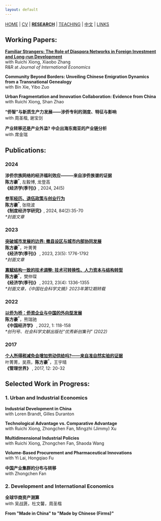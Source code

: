 ```yaml
---
layout: default
---
```


[HOME](./index.md) | [CV](./assets/CV_FanghaoChen_240916.pdf) | [**RESEARCH**](./research.md) | [TEACHING](./teaching.md) | [中文](./chinesepage.md) | [LINKS](./links.md)

## Working Papers:

**[Familiar Strangers: The Role of Diaspora Networks in Foreign Investment and Long-run Development](https://papers.ssrn.com/sol3/papers.cfm?abstract_id=4004159)** <br/>
with Ruichi Xiong, Xiaobo Zhang <br/>
R&R at <em> Journal of International Economics </em>

**Community Beyond Borders: Unveiling Chinese Emigration Dynamics from a Transnational Genealogy**<br/>
with Bin Xie, Yibo Zuo  <br/>

**Urban Fragmentation and Innovation Collaboration: Evidence from China** <br/>
with Ruichi Xiong, Shan Zhao

 **“侨智”与新质生产力发展——涉侨专利的测度、特征与影响** <br/>
with 周圣楷, 谢宝剑 <br/>

**产业转移还是产业外溢? 中企出海东南亚的产业链分析** <br/>
with 席金瑞 <br/>

## Publications:

### 2024 ###

**涉侨宗族网络的经济福利效应———来自涉侨族谱的证据** <br/>
**陈方豪**<sup>*</sup>, 左毅博, 龙登高 <br/>
**《经济学(季刊)》**, 2024, 24(5) <br/>
 
**[参军经历、退伍政策与创业行为](https://kns.cnki.net/kcms2/article/abstract?v=IXLqNOIxNnuPuo0uw7xJBBdYQ7JTDqyXvg9PZNboApr7GkSIBzqDtsDeHdZuLSofHhiM_zYUkGe7cBbNwscE16Hr6sQ4w784v_4UvaJLBhXfYaaPucnwxwnZ6ml2ZnavXP2FgjPBm2-MMYZwz0wY0bIT5H1_xd838KNbk-votsWd-nVScaTPSkUBCnOwKAj0&uniplatform=NZKPT&language=CHS)** <br/>
**陈方豪**<sup>*</sup>, 张晓波 <br/>
**《制度经济学研究》**, 2024, 84(2):35-70 <br/>
<em> *封面文章 </em>
 
### 2023 ###

**[突破城市发展的边界: 撤县设区与城市内部协同发展](https://kns.cnki.net/kcms2/article/abstract?v=La2KlAOQ31QZ4LHEPRQTy3rMKKKmAzji44UI9zGYtUF7O-Hst4RrHDEbrvmNwcksyy8F1g00KvW27S5d7idZV7A_dXlqbPZQDJp9iV2LvNK1BUfxCDZBPd0Kay9nBRVAvqae6y0tueE=&uniplatform=NZKPT&language=CHS)** <br/>
**陈方豪**<sup>*</sup>，叶菁菁 <br/>
**《经济学(季刊)》** , 2023, 23(5): 1776-1792 <br/>
<em> *封面文章 </em>

**[禀赋结构一致的技术调整: 技术可转换性、人力资本与结构转型](https://kns.cnki.net/kcms2/article/abstract?v=3uoqIhG8C44YLTlOAiTRKu87-SJxoEJu6LL9TJzd50n7EU_Z-wbXjTajTLE0Q212OC_2e9Ey6tEM2Bigkp2lsphd1d031YnA&uniplatform=NZKPT)** <br/>
**陈方豪**<sup>*</sup>，樊仲琛 <br/>
**《经济学(季刊)》** , 2023, 23(4): 1336-1355  <br/>
<em> *封面文章，《中国社会科学文摘》2023年第12期转载 </em>

### 2022 ###

**[以侨为桥：侨资企业与中国的外向型发展](https://kns.cnki.net/kcms2/article/abstract?v=3uoqIhG8C44wp2hFvIb_znleNvEqg4RtCv9vPRf2sA-jdv978489j6hLoFZlwBqHsT6Mr6DFMMps2en_HrmWTJths_yH02b1&uniplatform=NZKPT)** <br/>
**陈方豪**<sup>*</sup>，熊瑞驰 <br/>
**《中国经济学》** , 2022, 1: 118-158 <br/>
<em> *创刊号、社会科学文献出版社“优秀新创集刊” (2022) </em>

### 2017 ###

**[个人所得税减免会增加劳动供给吗?——来自准自然实验的证据](http://www.cnki.com.cn/Article/CJFDTOTAL-GLSJ201712009.htm)** <br/>
叶菁菁，吴燕，**陈方豪**<sup>*</sup>，王宇晴 <br/>
**《管理世界》** , 2017, 12: 20-32

## Selected Work in Progress:

### 1. Urban and Industrial Economics ###

**Industrial Development in China** <br/>
with Loren Brandt, Gilles Duranton

**Technological Advantage vs. Comparative Advantage** <br/>
with Ruichi Xiong, Zhongchen Fan, Mingzhi (Jimmy) Xu

**Multidimensional Industrial Policies** <br/>
with Ruichi Xiong, Zhongchen Fan, Shaoda Wang

**Volume-Based Procurement and Pharmaceutical Innovations** <br/>
with Yi Lai, Hongqiao Fu

**中国产业集群的分布与转移** <br/>
with Zhongchen Fan

### 2. Development and International Economics ###

**全球华商资产测算**<br/>
with 吴战篪，杜文馨，周圣楷

**From "Made in China" to "Made by Chinese (Firms)"**

<!---  comment syntax --->
